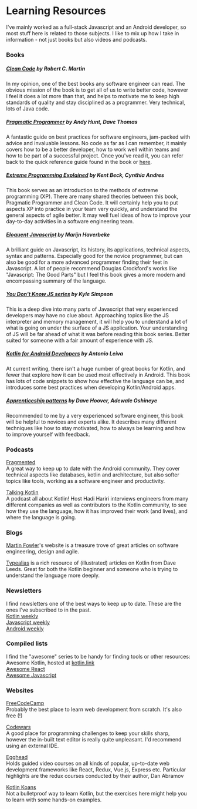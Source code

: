 # Learning Resources
I've mainly worked as a full-stack Javascript and an Android developer, so most stuff here is related to those subjects. I like to mix up how I take in information - not just books but also videos and podcasts. 

### Books

##### [Clean Code](https://www.oreilly.com/library/view/clean-code/9780136083238/) by Robert C. Martin  
In my opinion, one of the best books any software engineer can read. The obvious mission of the book is to get all of us to write better code, however I feel it does a lot more than that, and helps to motivate me to keep high standards of quality and stay disciplined as a programmer. Very technical, lots of Java code.

##### [Pragmatic Programmer](https://www.oreilly.com/library/view/the-pragmatic-programmer/020161622X/) by Andy Hunt, Dave Thomas  
A fantastic guide on best practices for software engineers, jam-packed with advice and invaluable lessons. No code as far as I can remember, it mainly covers how to be a better developer, how to work well within teams and how to be part of a successful project. Once you've read it, you can refer back to the quick reference guide found in the book or [here](https://blog.codinghorror.com/a-pragmatic-quick-reference/).

##### [Extreme Programming Explained](https://www.bookdepository.com/Extreme-Programming-Explained-Kent-Beck/9780321278654) by Kent Beck, Cynthia Andres  
This book serves as an introduction to the methods of extreme programming (XP). There are many shared theories between this book, Pragmatic Programmer and Clean Code. It will certainly help you to put aspects XP into practice in your team very quickly, and understand the general aspects of agile better. It may well fuel ideas of how to improve your day-to-day activities in a software engineering team.

##### [Eloquent Javascript](https://www.oreilly.com/library/view/eloquent-javascript-3rd/9781492071198/) by  Marijn Haverbeke  
A brilliant guide on Javascript, its history, its applications, technical aspects, syntax and patterns. Especially good for the novice programmer, but can also be good for a more advanced programmer finding their feet in Javascript. A lot of people recommend Douglas Crockford's works like "Javascript: The Good Parts" but I feel this book gives a more modern and encompassing summary of the language.  

##### [You Don't Know JS series](https://github.com/getify/You-Dont-Know-JS) by Kyle Simpson  
This is a deep dive into many parts of Javascript that very experienced developers may have no clue about. Approaching topics like the JS interpreter and memory management, it will help you to understand a lot of what is going on under the surface of a JS application. Your understanding of JS will be far ahead of what it was before reading this book series. Better suited for someone with a fair amount of experience with JS. 

##### [Kotlin for Android Developers](https://antonioleiva.com/kotlin-android-developers-book/) by Antonio Leiva  
At current writing, there isn't a huge number of great books for Kotlin, and fewer that explore how it can be used most effectively in Android. This book has lots of code snippets to show how effective the language can be, and introduces some best practices when developing Kotlin/Android apps. 

##### [Apprenticeship patterns](http://shop.oreilly.com/product/9780596518387.do) by Dave Hoover, Adewale Oshineye  
Recommended to me by a very experienced software engineer, this book will be helpful to novices and experts alike. It describes many different techniques like how to stay motivated, how to always be learning and how to improve yourself with feedback. 

### Podcasts
[Fragmented](https://fragmentedpodcast.com/)  
A great way to keep up to date with the Android community. They cover technical aspects like databases, kotlin and architecture, but also softer topics like tools, working as a software engineer and productivity. 

[Talking Kotlin](http://talkingkotlin.com/)  
A podcast all about Kotlin! Host Hadi Hariri interviews engineers from many different companies as well as contributors to the Kotlin community, to see how they use the language, how it has improved their work (and lives), and where the language is going.

### Blogs
[Martin Fowler](https://martinfowler.com/)'s website is a treasure trove of great articles on software engineering, design and agile.    

[Typealias](typealias.com) is a rich resource of (illustrated) articles on Kotlin from Dave Leeds. Great for both the Kotlin beginner and someone who is trying to understand the language more deeply. 

### Newsletters
I find newsletters one of the best ways to keep up to date. These are the ones I've subscribed to in the past.  
[Kotlin weekly](http://www.kotlinweekly.net/)  
[Javascript weekly](https://androidweekly.net/)  
[Android weekly](https://javascriptweekly.com/)  

### Compiled lists
I find the "awesome" series to be handy for finding tools or other resources:  
Awesome Kotlin, hosted at [kotlin.link](https://kotlin.link/)  
[Awesome React](https://github.com/enaqx/awesome-react)  
[Awesome Javascript](https://github.com/sorrycc/awesome-javascript)

### Websites
[FreeCodeCamp](https://www.freecodecamp.org/)  
Probably the best place to learn web development from scratch. It's also free (!)    

[Codewars](https://www.codewars.com/)  
A good place for programming challenges to keep your skills sharp, however the in-built text editor is really quite unpleasant. I'd recommend using an external IDE.  

[Egghead](https://egghead.io/)  
Holds guided video courses on all kinds of popular, up-to-date web development frameworks like React, Redux, Vue.js, Express etc. Particular highlights are the redux courses conducted by their author, Dan Abramov   

[Kotlin Koans](https://kotlinlang.org/docs/tutorials/koans.html)  
Not a bulletproof way to learn Kotlin, but the exercises here might help you to learn with some hands-on examples. 

